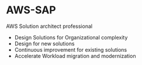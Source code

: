 # AWS-SAP
AWS Solution architect professional


- Design Solutions for Organizational complexity
- Design for new solutions
- Continuous improvement for existing solutions
- Accelerate Workload migration and modernization
